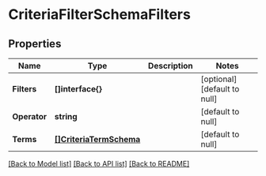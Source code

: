 # CriteriaFilterSchemaFilters

## Properties
Name | Type | Description | Notes
------------ | ------------- | ------------- | -------------
**Filters** | **[]interface{}** |  | [optional] [default to null]
**Operator** | **string** |  | [default to null]
**Terms** | [**[]CriteriaTermSchema**](CriteriaTermSchema.md) |  | [default to null]

[[Back to Model list]](../README.md#documentation-for-models) [[Back to API list]](../README.md#documentation-for-api-endpoints) [[Back to README]](../README.md)


